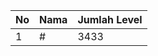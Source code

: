 | No | Nama            | Jumlah Level |
|----|-----------------|--------------|
| 1  | #    |    3433        |
